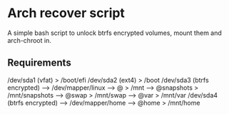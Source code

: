 # Arch recover script
A simple bash script to unlock btrfs encrypted volumes, mount them and arch-chroot in.

## Requirements
/dev/sda1 (vfat) > /boot/efi
/dev/sda2 (ext4) > /boot
/dev/sda3 (btrfs encrypted) --> /dev/mapper/linux --> @ > /mnt
                                                  --> @snapshots > /mnt/snapshots
                                                  --> @swap > /mnt/swap
                                                  --> @var > /mnt/var
/dev/sda4 (btrfs encrypted) --> /dev/mapper/home  --> @home > /mnt/home
